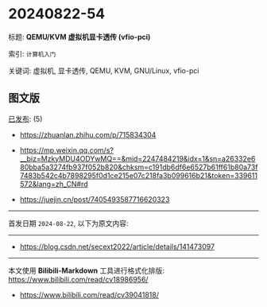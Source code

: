 # 20240822-54

标题:
**QEMU/KVM 虚拟机显卡透传 (vfio-pci)**

索引: `计算机入门`

关键词: 虚拟机, 显卡透传, QEMU, KVM, GNU/Linux, vfio-pci


## 图文版

[已发布](./a.md): (5)

+ <https://zhuanlan.zhihu.com/p/715834304>

+ <https://mp.weixin.qq.com/s?__biz=MzkyMDU4ODYwMQ==&mid=2247484219&idx=1&sn=a26332e680bba5a3274fb937f052b820&chksm=c191db6df6e6527b61ff61b80a73f7483b542c4b7898295f0d1ce215e07c218fa3b099616b21&token=339611572&lang=zh_CN#rd>

+ <https://juejin.cn/post/7405493587716620323>

----

首发日期 `2024-08-22`, 以下为原文内容:

----

+ <https://blog.csdn.net/secext2022/article/details/141473097>

----

本文使用 **Bilibili-Markdown** 工具进行格式化排版:
<https://www.bilibili.com/read/cv18986956/>

+ <https://www.bilibili.com/read/cv39041818/>
